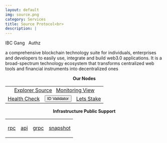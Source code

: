 ```yaml
---
layout: default
img: source.png
category: Services
title: Source Protocol<br>
description: |
---
```


<span  class="badge badge-primary" data-toggle="tooltip" data-html="true" title="<b>Source <=> Osmosis</b>">IBC Gang</span>
&nbsp;
<span  class="badge badge-primary" data-toggle="tooltip" data-html="true" title="<b>enabled</b>">Authz</span>



 a comprehensive blockchain technology suite for individuals, enterprises and developers to easily use, integrate and build web3.0 applications. It is a broad-spectrum technology ecosystem that transforms centralized web tools and financial instruments into decentralized ones


<p align="center"><b>Our Nodes </b></p>
<table class="table">
<tr>
   <td colspan=3 style="text-align: center" class="justify-content-center">
       <a href="https://ping.pub/source/staking/sourcevaloper1s2rjwh8jahg7vjac9hnj99rlkgrpeknwd8expt" class="btn btn-success margin-top" target="_blank">Explorer Source</a>
       &nbsp;
         <a href="https://snapshots.raintank.io/dashboard/snapshot/icFFAN69ArpNQeNsydWE9NlTpb1IEYb0" class="btn btn-success margin-top">Monitoring View</a> 
   </td>
</tr>
<tr>
   <td>
       <a href="https://health.roomit.xyz/status/roomit-mainnet/" class="btn btn-info margin-top" target="_blank">Health Check</a>
   </td> 
   <td>
      <button onclick="clip_source_three()"  class="btn btn-warning margin-top">ID Validator</button>
      <input type="text" id="clip_source" value="sourcevaloper1s2rjwh8jahg7vjac9hnj99rlkgrpeknwd8expt" hidden=true> 
   </td>
   <td>
      <a href="https://ping.pub/source/staking/sourcevaloper1s2rjwh8jahg7vjac9hnj99rlkgrpeknwd8expt" class="btn btn-danger margin-top" target="_blank">Lets Stake</a>
   </td>
</tr>
</table>

<p align="center"><b>Infrastructure Public Support</b></p>
<table>
<tr>
   <td ><p class="badge badge-primary"><a href="https://rpc.source.roomit.xyz" class="btn btn-primary stretched-link">rpc</a></p></td>
   <td ><p class="badge badge-primary"><a href="https://api.source.roomit.xyz" class="btn btn-primary stretched-link">api</a></p></td>
   <td ><p class="badge badge-primary"><a href="grpc.source.roomit.xyz:8443" class="btn btn-primary stretched-link">grpc</a></p></td>
   <td ><p class="badge badge-primary"><a href="https://roomit.xyz/snapshot/" class="btn btn-primary stretched-link">snapshot</a></p></td>
</tr>
</table>